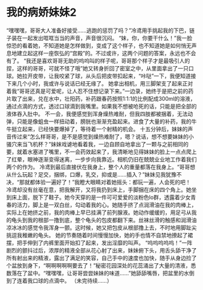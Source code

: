 # 我的病娇妹妹2

“嘿嘿嘿，哥哥大人准备好接受……逃跑的惩罚了吗？”冷鸢用手挑起我的下巴，链子装在一起发出哐哐当当的声音，声音很沉闷。
“妹，你，你要干什么！”我一脸惊恐的看着她，不知道她是怎样做到，变成了这个样子，也不知道她是如何悄无声息地建立起这样一座恢弘的“宫殿”的。不过或许，这两个问题的答案，永远也不会有了。
“我还是喜欢哥哥无助的呜呜叫的样子呢，哥哥那个样子才是最吸引人的捏，这样的哥哥，可就不怪了哦”她又转身折回了密室之中，从里面拿出了一只口球。她拉开皮带，让我咬紧了球，从头后把皮带扣起来，“咔哒”一下，我便知道接下来几个小时，我或许与说话已经无缘了。
她拿出相机，用三脚架支了起来正对着我“哥哥还真是可爱呢，让人忍不住想记录下来。”一边录，她终于是把之前的药片取了出来，兑在水中，壮阳药，补药跟春药按照1:1:1的比例配成300ml的溶液，通过点滴的方式，透过口球滴到我嘴里。如果我不想被呛死的话，只能是把全部的液体吞入肚中。
不一会，我便感觉到浑身燥热难耐，但我四肢都被捆着，无法动弹，只能是像蛆虫一样扭动着，膀胱也渐渐充盈起来。进食了大量的补药，我的牛牛挺立起来，已经快要爆掉了，等待着一个射精的机会。
十五分钟后，妹妹的声音传过来“怎么样哥哥，是不是感觉到燥热难耐了，嗯？说话，想不想要妹妹的小骚穴来当飞机杯？”妹妹戏谑地看着我，一边自顾自地拿出了一颗与之前相同的要，就着水塞进了嘴里，不一会药效起来了，我清晰地见得妹妹的脸上一点点爬上了红晕，眼神逐渐变得迷离，一步步向我靠近。相机仍旧在兢兢业业地工作着我们两个的作为。
冷鸢到最后直接伏在我身上，整个人的重量都落在我身上。“哥哥想从什么玩起？足交，捆绑，口爆，乳交，抑或是……插入？”妹妹见我犹豫不决，“那就都体验一遍好了！”我瞪大眼睛对着她摇头：都玩一遍，人会死的吧！
冷鸢却没有丝毫在意，把我解开，又将我扔到床上，手脚捆在床的四个角上。她坐到床上面，脱下了鞋子。她今天穿的是一件可可爱爱的淡粉色lo群，透露着少女青春的活力，脚上是一双白丝，勾动着我的心。她随手挤了点润滑油在我的肉棒上，实际上在她挤之前，我的肉棒上早已挂满了前列腺液。她动作缓缓的，用足弓从我的龟头到我的根部一撸到底，整个龟头的包皮都翻下来。丝袜丝滑的触感和润滑油凉冰冰的感觉令我浑身一颤。这时候，她又把包皮从根部撸上去，不时地用脚趾尖挑逗我稚嫩的龟头。
她的节奏随着时间慢慢加快，她的手也情不自禁地撩起了裙摆，把手伸到了内裤里面开始扣了起来，发出淫靡的叫声。
“呜呜呜呜呜！”一阵剧烈的颤抖过后，浓厚的精液全部从花心射了出来，妹妹俯下头，用舌头舔干净了所有射出来的精液，露出了满足的笑容，自己手中的速度也加快，随手从身边捡了个盆放到身下，“啊啊啊啊啊要去了！”秘密花园深处的花蕊涌出了大量的清液，悉数落在了盆中。“嘿嘿嘿，让哥哥尝尝妹妹的味道……”她舔舔嘴唇，把盆里的水倒到了连着我口球的点滴中。
（未完待续……）